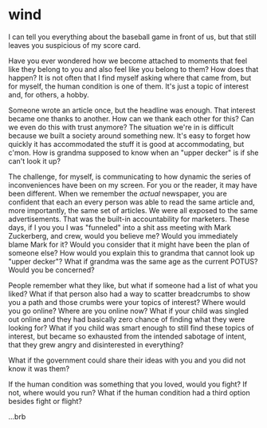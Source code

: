 # wind

I can tell you everything about the baseball game in front of us, but that still leaves you suspicious of my score card.

Have you ever wondered how we become attached to moments that feel like they belong to you and also feel like you belong to them? How does that happen? It is not often that I find myself asking where that came from, but for myself, the human condition is one of them. It's just a topic of interest and, for others, a hobby.

Someone wrote an article once, but the headline was enough. That interest became one thanks to another. How can we thank each other for this? Can we even do this with trust anymore? The situation we're in is difficult because we built a society around something new. It's easy to forget how quickly it has accommodated the stuff it is good at accommodating, but c'mon. How is grandma supposed to know when an "upper decker" is if she can't look it up?

The challenge, for myself, is communicating to how dynamic the series of inconveniences have been on my screen. For you or the reader, it may have been different. When we remember the _actual_ newspaper, you are confident that each an every person was able to read the same article and, more importantly, the same set of articles. We were all exposed to the same advertisements. That was the built-in accountability for marketers. These days, if I you you I was "funneled" into a shit ass meeting with Mark Zuckerberg, and crew, would you believe me? Would you immediately blame Mark for it? Would you consider that it might have been the plan of someone else? How would you explain this to grandma that cannot look up "upper decker"? What if grandma was the same age as the current POTUS? Would you be concerned?

People remember what they like, but what if someone had a list of what you liked? What if that person also had a way to scatter breadcrumbs to show you a path and those crumbs were your topics of interest? Where would you go online? Where are you online now? What if your child was singled out online and they had basically zero chance of finding what they were looking for? What if you child was smart enough to still find these topics of interest, but became so exhausted from the intended sabotage of intent, that they grew angry and disinterested in everything?

What if the government could share their ideas with you and you did not know it was them?


If the human condition was something that you loved, would you fight? If not, where would you run? What if the human condition had a third option besides fight or flight?


...brb
